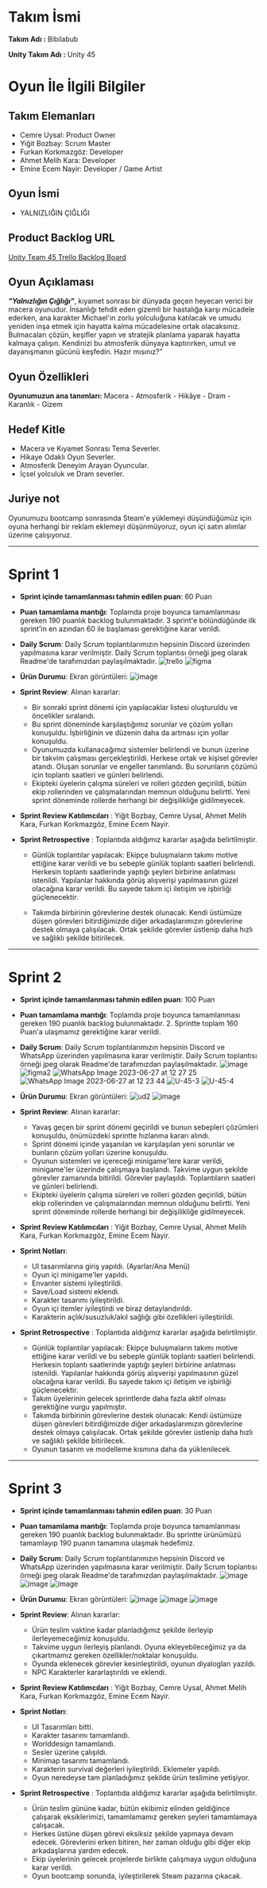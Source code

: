# **Takım İsmi**

**Takım Adı :** Bibilabub

**Unity Takım Adı :** Unity 45

# Oyun İle İlgili Bilgiler

## Takım Elemanları
- Cemre Uysal: Product Owner
- Yiğit Bozbay: Scrum Master
- Furkan Korkmazgöz: Developer
- Ahmet Melih Kara: Developer
- Emine Ecem Nayir: Developer / Game Artist

## Oyun İsmi

- YALNIZLIĞIN ÇIĞLIĞI 

## Product Backlog URL

[Unity Team 45 Trello Backlog Board](https://trello.com/b/0Ze2252d/yalnızlığın-çığlığı)


## Oyun Açıklaması

_**"Yalnızlığın Çığlığı"**_, kıyamet sonrası bir dünyada geçen heyecan verici bir macera oyunudur. İnsanlığı tehdit eden gizemli bir hastalığa karşı mücadele ederken, ana karakter Michael'ın zorlu yolculuğuna katılacak ve umudu yeniden inşa etmek için hayatta kalma mücadelesine ortak olacaksınız. Bulmacaları çözün, keşifler yapın ve stratejik planlama yaparak hayatta kalmaya çalışın. Kendinizi bu atmosferik dünyaya kaptırırken, umut ve dayanışmanın gücünü keşfedin. Hazır mısınız?" 


## Oyun Özellikleri

**Oyunumuzun ana tanımları:** Macera - Atmosferik - Hikâye - Dram - Karanlık - Gizem

## Hedef Kitle

- Macera ve Kıyamet Sonrası Tema Severler.
- Hikaye Odaklı Oyun Severler.
- Atmosferik Deneyim Arayan Oyuncular.
- İçsel yolculuk ve Dram severler.

## Juriye not

Oyunumuzu bootcamp sonrasında Steam'e yüklemeyi düşündüğümüz için oyuna herhangi bir reklam eklemeyi düşünmüyoruz, oyun içi satın alımlar üzerine çalışıyoruz.

---

# Sprint 1

- **Sprint içinde tamamlanması tahmin edilen puan**: 60 Puan
- **Puan tamamlama mantığı**: Toplamda proje boyunca tamamlanması gereken 190 puanlık backlog bulunmaktadır. 3 sprint'e bölündüğünde ilk sprint'in en azından 60 ile başlaması gerektiğine karar verildi.
- **Daily Scrum**: Daily Scrum toplantılarımızın hepsinin Discord üzerinden yapılmasına karar verilmiştir. Daily Scrum toplantısı örneği jpeg olarak Readme'de tarafımızdan paylaşılmaktadır.
  ![trello](https://github.com/Rainy-Mask/U-45/assets/107516137/0d7a260e-7cd7-43cf-9e5d-04cfac53126e)
  ![figma](https://github.com/Rainy-Mask/U-45/assets/107516137/2f494ba0-c7cc-4d8c-916c-db11d6551236)

- **Ürün Durumu**: Ekran görüntüleri:
  ![image](https://github.com/Rainy-Mask/U-45/assets/107516137/3b9c4c06-9ffb-4425-9c3c-46e69864863b)
  
- **Sprint Review**: 
Alınan kararlar:
  - Bir sonraki sprint dönemi için yapılacaklar listesi oluşturuldu ve öncelikler sıralandı.
  - Bu sprint döneminde karşılaştığımız sorunlar ve çözüm yolları konuşuldu. İşbirliğinin ve düzenin daha da artması için yollar konuşuldu.
  - Oyunumuzda kullanacağımız sistemler belirlendi ve bunun üzerine bir takvim çalışması gerçekleştirildi. Herkese ortak ve kişisel görevler atandı. Oluşan sorunlar ve engeller tanımlandı. Bu sorunların çözümü için toplantı saatleri ve günleri belirlendi.
  - Ekipteki üyelerin çalışma süreleri ve rolleri gözden geçirildi, bütün ekip rollerinden ve çalışmalarından memnun olduğunu belirtti. Yeni sprint döneminde rollerde herhangi bir değişilikliğe gidilmeyecek.

- **Sprint Review Katılımcıları** : Yiğit Bozbay, Cemre Uysal, Ahmet Melih Kara, Furkan Korkmazgöz, Emine Ecem Nayir.

- **Sprint Retrospective** : Toplantıda aldığımız kararlar aşağıda belirtilmiştir.

  - Günlük toplantılar yapılacak: Ekipçe buluşmaların takımı motive ettiğine karar verildi ve bu sebeple günlük toplantı saatleri belirlendi. Herkesin toplantı saatlerinde yaptığı şeyleri birbirine anlatması istenildi. Yapılanlar hakkında görüş alışverişi yapılmasının güzel olacağına karar verildi. Bu sayede takım içi iletişim ve işbirliği güçlenecektir.

  - Takımda birbirinin görevlerine destek olunacak: Kendi üstümüze düşen görevleri bitirdiğimizde diğer arkadaşlarımızın görevlerine destek olmaya çalışılacak. Ortak şekilde görevler üstlenip daha hızlı ve sağlıklı şekilde bitirilecek.


---


# Sprint 2

- **Sprint içinde tamamlanması tahmin edilen puan**: 100 Puan
- **Puan tamamlama mantığı**: Toplamda proje boyunca tamamlanması gereken 190 puanlık backlog bulunmaktadır. 2. Sprintte toplam 160 Puan'a ulaşmamız gerektiğine karar verildi.
- **Daily Scrum**: Daily Scrum toplantılarımızın hepsinin Discord ve WhatsApp üzerinden yapılmasına karar verilmiştir. Daily Scrum toplantısı örneği jpeg olarak Readme'de tarafımızdan paylaşılmaktadır.
  ![image](https://github.com/Rainy-Mask/U-45/assets/107516137/6a7228eb-939d-4c94-96d5-fd6d692fdf1d)
  ![figma2](https://github.com/Rainy-Mask/U-45/assets/107516137/2e023ee5-b571-4d64-8c50-5ea62a7b5b5e)
  ![WhatsApp Image 2023-06-27 at 12 27 25](https://github.com/Rainy-Mask/U-45/assets/110540754/4df7c13f-a5db-4b8c-9dbb-68038f631e97)
  ![WhatsApp Image 2023-06-27 at 12 23 44](https://github.com/Rainy-Mask/U-45/assets/110540754/af5f44b6-d2df-4427-a443-41f6b9450844)
  ![U-45-3](https://github.com/Rainy-Mask/U-45/assets/110540754/c8296fe1-5175-4d6e-9c6d-9df0a7a4e2df)
  ![U-45-4](https://github.com/Rainy-Mask/U-45/assets/110540754/7c747b37-2ddc-4622-8e08-0f0cf8a8b0e2)






- **Ürün Durumu**: Ekran görüntüleri:
  ![ud2](https://github.com/Rainy-Mask/U-45/assets/107516137/85caf693-4526-4ce2-9944-25f74582df59)
  ![image](https://github.com/Rainy-Mask/U-45/assets/107516137/6a38ad67-4018-4dac-81f3-db970d11c0f6)




- **Sprint Review**: 
Alınan kararlar:
  - Yavaş geçen bir sprint dönemi geçirildi ve bunun sebepleri çözümleri konuşuldu, önümüzdeki sprintte hızlanma kararı alındı.
  - Sprint dönemi içinde yaşanılan ve karşılaşılan yeni sorunlar ve bunların çözüm yolları üzerine konuşuldu.
  - Oyunun sistemleri ve içereceği minigame'lere karar verildi, minigame'ler üzerinde çalışmaya başlandı. Takvime uygun şekilde görevler zamanında bitirildi. Görevler paylaşıldı. Toplantıların saatleri ve günleri belirlendi.
  - Ekipteki üyelerin çalışma süreleri ve rolleri gözden geçirildi, bütün ekip rollerinden ve çalışmalarından memnun olduğunu belirtti. Yeni sprint döneminde rollerde herhangi bir değişilikliğe gidilmeyecek.

- **Sprint Review Katılımcıları** : Yiğit Bozbay, Cemre Uysal, Ahmet Melih Kara, Furkan Korkmazgöz, Emine Ecem Nayir.

- **Sprint Notları**: 
  - UI tasarımlarına giriş yapıldı. (Ayarlar/Ana Menü)
  - Oyun içi minigame'ler yapıldı.
  - Envanter sistemi iyileştirildi.
  - Save/Load sistemi eklendi.
  - Karakter tasarımı iyileştirildi.
  - Oyun içi itemler iyileştirdi ve biraz detaylandırıldı.
  - Karakterin açlık/susuzluk/akıl sağlığı gibi özellikleri iyileştirildi.

- **Sprint Retrospective** : Toplantıda aldığımız kararlar aşağıda belirtilmiştir.

  - Günlük toplantılar yapılacak: Ekipçe buluşmaların takımı motive ettiğine karar verildi ve bu sebeple günlük toplantı saatleri belirlendi. Herkesin toplantı saatlerinde yaptığı şeyleri birbirine anlatması istenildi. Yapılanlar hakkında görüş alışverişi yapılmasının güzel olacağına karar verildi. Bu sayede takım içi iletişim ve işbirliği güçlenecektir.
  - Takım üyelerinin gelecek sprintlerde daha fazla aktif olması gerektiğine vurgu yapılmıştır.
  - Takımda birbirinin görevlerine destek olunacak: Kendi üstümüze düşen görevleri bitirdiğimizde diğer arkadaşlarımızın görevlerine destek olmaya çalışılacak. Ortak şekilde görevler üstlenip daha hızlı ve sağlıklı şekilde bitirilecek.
  - Oyunun tasarım ve modelleme kısmına daha da yüklenilecek.
 

---

 
# Sprint 3

- **Sprint içinde tamamlanması tahmin edilen puan**: 30 Puan
- **Puan tamamlama mantığı**: Toplamda proje boyunca tamamlanması gereken 190 puanlık backlog bulunmaktadır. Bu sprintte ürünümüzü tamamlayıp 190 puanın tamamına ulaşmak hedefimiz.
- **Daily Scrum**: Daily Scrum toplantılarımızın hepsinin Discord ve WhatsApp üzerinden yapılmasına karar verilmiştir. Daily Scrum toplantısı örneği jpeg olarak Readme'de tarafımızdan paylaşılmaktadır.
  ![image](https://github.com/Rainy-Mask/U-45/assets/107516137/4db6b475-8470-4967-863e-59a66c6b23b9)
  ![image](https://github.com/Rainy-Mask/U-45/assets/107516137/a87a7008-ab73-411c-b057-3955406cee20)
  ![image](https://github.com/Rainy-Mask/U-45/assets/107516137/8de07f2d-5c41-4430-b0f1-11fce6c9f486)


- **Ürün Durumu**: Ekran görüntüleri:
  ![image](https://github.com/Rainy-Mask/U-45/assets/107516137/e1028cde-9993-4a51-a626-0e8ec91d0b01)
  ![image](https://github.com/Rainy-Mask/U-45/assets/107516137/a4e9d5c2-9516-4880-8fae-8706bde50b6b)
  ![image](https://github.com/Rainy-Mask/U-45/assets/107516137/19bbc58e-2554-47a0-97a6-d764877f854e)


- **Sprint Review**: 
Alınan kararlar:
  - Ürün teslim vaktine kadar planladığımız şekilde ilerleyip ilerleyemeceğimiz konuşuldu.
  - Takvime uygun ilerleyiş planlandı. Oyuna ekleyebileceğimiz ya da çıkartmamız gereken özellikler/noktalar konuşuldu.
  - Oyunda eklenecek görevler kesinleştirildi, oyunun diyalogları yazıldı.
  - NPC Karakterler kararlaştırıldı ve eklendi.

- **Sprint Review Katılımcıları** : Yiğit Bozbay, Cemre Uysal, Ahmet Melih Kara, Furkan Korkmazgöz, Emine Ecem Nayir.

- **Sprint Notları**: 
  - UI Tasarımları bitti.
  - Karakter tasarımı tamamlandı.
  - Worlddesign tamamlandı.
  - Sesler üzerine çalışıldı.
  - Minimap tasarımı tamamlandı.
  - Karakterin survival değerleri iyileştirildi. Eklemeler yapıldı.
  - Oyun neredeyse tam planladığımız şekilde ürün teslimine yetişiyor.

- **Sprint Retrospective** : Toplantıda aldığımız kararlar aşağıda belirtilmiştir.

  - Ürün teslim gününe kadar, bütün ekibimiz elinden geldiğince çalışarak eksiklerimizi, tamamlamamız gereken şeyleri tamamlamaya çalışacak.
  - Herkes üstüne düşen görevi eksiksiz şekilde yapmaya devam edecek. Görevlerini erken bitiren, her zaman olduğu gibi diğer ekip arkadaşlarına yardım edecek.
  - Ekip üyelerinin gelecek projelerde birlikte çalışmaya uygun olduğuna karar verildi.
  - Oyun bootcamp sonunda, iyileştirilerek Steam pazarına çıkacak.
